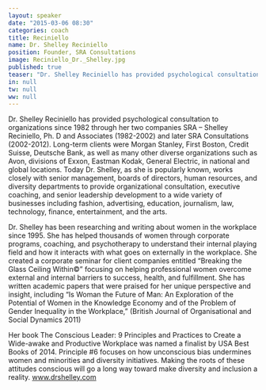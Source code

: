 ```yaml
---
layout: speaker
date: "2015-03-06 08:30"
categories: coach
title: Reciniello
name: Dr. Shelley Reciniello
position: Founder, SRA Consultations
image: Reciniello_Dr._Shelley.jpg
published: true
teaser: "Dr. Shelley Reciniello has provided psychological consultation to organizations since 1982 through her two companies SRA – Shelley Reciniello, Ph. D and Associates and later SRA Consultations"
in: null
tw: null
ww: null
---
```

Dr. Shelley Reciniello has provided psychological consultation to organizations since 1982 through her two companies SRA – Shelley Reciniello, Ph. D and Associates (1982-2002) and later SRA Consultations (2002-2012). Long-term clients were Morgan Stanley, First Boston, Credit Suisse, Deutsche Bank, as well as many other diverse organizations such as Avon, divisions of Exxon, Eastman Kodak, General Electric, in national and global locations. Today Dr. Shelley, as she is popularly known, works closely with senior management, boards of directors, human resources, and diversity departments to provide organizational consultation, executive coaching, and senior leadership development to a wide variety of businesses including fashion, advertising, education, journalism, law, technology, finance, entertainment, and the arts. 

Dr. Shelley has been researching and writing about women in the workplace since 1995. She has helped thousands of women through corporate programs, coaching, and psychotherapy to understand their internal playing field and how it interacts with what goes on externally in the workplace. She created a corporate seminar for client companies entitled “Breaking the Glass Ceiling Within©” focusing on helping professional women overcome external and internal barriers to success, health, and fulfillment. She has written academic papers that were praised for her unique perspective and insight, including “Is Woman the Future of Man: An Exploration of the Potential of Women in the Knowledge Economy and of the Problem of Gender Inequality in the Workplace,” (British Journal of Organisational and Social Dynamics 2011)

Her book The Conscious Leader: 9 Principles and Practices to Create a Wide-awake and Productive Workplace was named a finalist by USA Best Books of 2014.  Principle #6 focuses on how unconscious bias undermines women and minorities and diversity initiatives. Making the roots of these attitudes conscious will go a long way toward make diversity and inclusion a reality. www.drshelley.com
